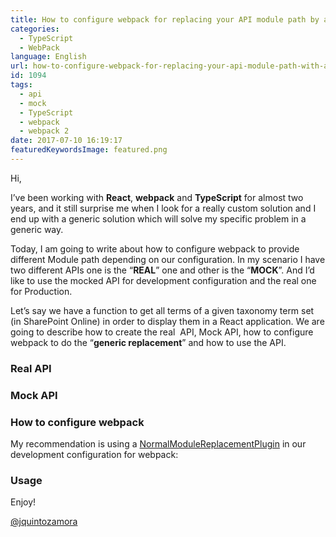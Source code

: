 ```yaml
---
title: How to configure webpack for replacing your API module path by a Mock API Path
categories:
  - TypeScript
  - WebPack
language: English
url: how-to-configure-webpack-for-replacing-your-api-module-path-with-a-mock-api
id: 1094
tags:
  - api
  - mock
  - TypeScript
  - webpack
  - webpack 2
date: 2017-07-10 16:19:17
featuredKeywordsImage: featured.png
---
```


Hi,

I’ve been working with **React**, **webpack** and **TypeScript** for almost two years, and it still surprise me when I look for a really custom solution and I end up with a generic solution which will solve my specific problem in a generic way.

Today, I am going to write about how to configure webpack to provide different Module path depending on our configuration. In my scenario I have two different APIs one is the “**REAL**” one and other is the “**MOCK**”. And I’d like to use the mocked API for development configuration and the real one for Production.

Let’s say we have a function to get all terms of a given taxonomy term set (in SharePoint Online) in order to display them in a React application. We are going to describe how to create the real&nbsp; API, Mock API, how to configure webpack to do the “**generic replacement**” and how to use the API.

### Real API

<script src="https://gist.github.com/jquintozamora/d3361c54ea2b98bd1de10e6343c11fdc.js"></script>

### Mock API

<script src="https://gist.github.com/jquintozamora/38a836ec063e7f3bd7c2838ed4dc2a48.js"></script>

### How to configure webpack

My recommendation is using a [NormalModuleReplacementPlugin](https://webpack.js.org/plugins/normal-module-replacement-plugin/) in our development configuration for webpack:

<script src="https://gist.github.com/jquintozamora/35087ed4261334b2f5b18a480bb3684c.js"></script>

### 

### Usage

<script src="https://gist.github.com/jquintozamora/d6ae4af0d2c3d5158cee887cac9993f1.js"></script>

Enjoy!

[@jquintozamora](https://twitter.com/jquintozamora)